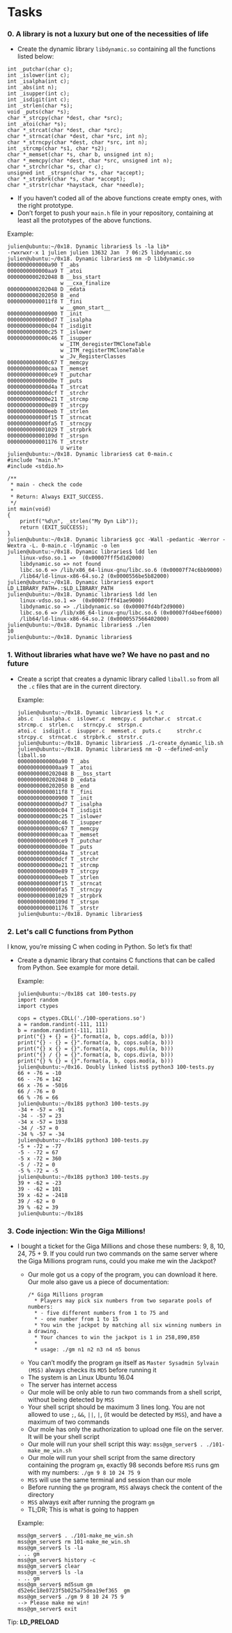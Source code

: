 # Tasks

### 0. A library is not a luxury but one of the necessities of life
- Create the dynamic library `libdynamic.so` containing all the functions listed below:

```
int _putchar(char c);
int _islower(int c);
int _isalpha(int c);
int _abs(int n);
int _isupper(int c);
int _isdigit(int c);
int _strlen(char *s);
void _puts(char *s);
char *_strcpy(char *dest, char *src);
int _atoi(char *s);
char *_strcat(char *dest, char *src);
char *_strncat(char *dest, char *src, int n);
char *_strncpy(char *dest, char *src, int n);
int _strcmp(char *s1, char *s2);
char *_memset(char *s, char b, unsigned int n);
char *_memcpy(char *dest, char *src, unsigned int n);
char *_strchr(char *s, char c);
unsigned int _strspn(char *s, char *accept);
char *_strpbrk(char *s, char *accept);
char *_strstr(char *haystack, char *needle);
```
   - If you haven’t coded all of the above functions create empty ones, with the right prototype.
   - Don’t forget to push your `main.h` file in your repository, containing at least all the prototypes of the above functions.

  Example:
  ```
  julien@ubuntu:~/0x18. Dynamic libraries$ ls -la lib*
  -rwxrwxr-x 1 julien julien 13632 Jan  7 06:25 libdynamic.so
  julien@ubuntu:~/0x18. Dynamic libraries$ nm -D libdynamic.so 
  0000000000000a90 T _abs
  0000000000000aa9 T _atoi
  0000000000202048 B __bss_start
                   w __cxa_finalize
  0000000000202048 D _edata
  0000000000202050 B _end
  00000000000011f8 T _fini
                   w __gmon_start__
  0000000000000900 T _init
  0000000000000bd7 T _isalpha
  0000000000000c04 T _isdigit
  0000000000000c25 T _islower
  0000000000000c46 T _isupper
                   w _ITM_deregisterTMCloneTable
                   w _ITM_registerTMCloneTable
                   w _Jv_RegisterClasses
  0000000000000c67 T _memcpy
  0000000000000caa T _memset
  0000000000000ce9 T _putchar
  0000000000000d0e T _puts
  0000000000000d4a T _strcat
  0000000000000dcf T _strchr
  0000000000000e21 T _strcmp
  0000000000000e89 T _strcpy
  0000000000000eeb T _strlen
  0000000000000f15 T _strncat
  0000000000000fa5 T _strncpy
  0000000000001029 T _strpbrk
  000000000000109d T _strspn
  0000000000001176 T _strstr
                   U write
  julien@ubuntu:~/0x18. Dynamic libraries$ cat 0-main.c
  #include "main.h"
  #include <stdio.h>
  
  /**
   * main - check the code
   *
   * Return: Always EXIT_SUCCESS.
   */
  int main(void)
  {
      printf("%d\n", _strlen("My Dyn Lib"));
      return (EXIT_SUCCESS);
  }
  julien@ubuntu:~/0x18. Dynamic libraries$ gcc -Wall -pedantic -Werror -Wextra -L. 0-main.c -ldynamic -o len
  julien@ubuntu:~/0x18. Dynamic libraries$ ldd len 
      linux-vdso.so.1 =>  (0x00007fff5d1d2000)
      libdynamic.so => not found
      libc.so.6 => /lib/x86_64-linux-gnu/libc.so.6 (0x00007f74c6bb9000)
      /lib64/ld-linux-x86-64.so.2 (0x0000556be5b82000)
  julien@ubuntu:~/0x18. Dynamic libraries$ export LD_LIBRARY_PATH=.:$LD_LIBRARY_PATH
  julien@ubuntu:~/0x18. Dynamic libraries$ ldd len
      linux-vdso.so.1 =>  (0x00007fff41ae9000)
      libdynamic.so => ./libdynamic.so (0x00007fd4bf2d9000)
      libc.so.6 => /lib/x86_64-linux-gnu/libc.so.6 (0x00007fd4beef6000)
      /lib64/ld-linux-x86-64.so.2 (0x0000557566402000)
  julien@ubuntu:~/0x18. Dynamic libraries$ ./len 
  10
  julien@ubuntu:~/0x18. Dynamic libraries$ 
  ```

### 1. Without libraries what have we? We have no past and no future
- Create a script that creates a dynamic library called `liball.so` from all the `.c` files that are in the current directory.

  Example:
  ```
  julien@ubuntu:~/0x18. Dynamic libraries$ ls *.c
  abs.c   isalpha.c  islower.c  memcpy.c  putchar.c  strcat.c  strcmp.c  strlen.c   strncpy.c  strspn.c
  atoi.c  isdigit.c  isupper.c  memset.c  puts.c     strchr.c  strcpy.c  strncat.c  strpbrk.c  strstr.c
  julien@ubuntu:~/0x18. Dynamic libraries$ ./1-create_dynamic_lib.sh 
  julien@ubuntu:~/0x18. Dynamic libraries$ nm -D --defined-only liball.so 
  0000000000000a90 T _abs
  0000000000000aa9 T _atoi
  0000000000202048 B __bss_start
  0000000000202048 D _edata
  0000000000202050 B _end
  00000000000011f8 T _fini
  0000000000000900 T _init
  0000000000000bd7 T _isalpha
  0000000000000c04 T _isdigit
  0000000000000c25 T _islower
  0000000000000c46 T _isupper
  0000000000000c67 T _memcpy
  0000000000000caa T _memset
  0000000000000ce9 T _putchar
  0000000000000d0e T _puts
  0000000000000d4a T _strcat
  0000000000000dcf T _strchr
  0000000000000e21 T _strcmp
  0000000000000e89 T _strcpy
  0000000000000eeb T _strlen
  0000000000000f15 T _strncat
  0000000000000fa5 T _strncpy
  0000000000001029 T _strpbrk
  000000000000109d T _strspn
  0000000000001176 T _strstr
  julien@ubuntu:~/0x18. Dynamic libraries$ 
  ```

### 2. Let's call C functions from Python
I know, you’re missing C when coding in Python. So let’s fix that!
- Create a dynamic library that contains C functions that can be called from Python. See example for more detail.

  Example:
  ```
  julien@ubuntu:~/0x18$ cat 100-tests.py
  import random
  import ctypes
  
  cops = ctypes.CDLL('./100-operations.so')
  a = random.randint(-111, 111)
  b = random.randint(-111, 111)
  print("{} + {} = {}".format(a, b, cops.add(a, b)))
  print("{} - {} = {}".format(a, b, cops.sub(a, b)))
  print("{} x {} = {}".format(a, b, cops.mul(a, b)))
  print("{} / {} = {}".format(a, b, cops.div(a, b)))
  print("{} % {} = {}".format(a, b, cops.mod(a, b)))
  julien@ubuntu:~/0x16. Doubly linked lists$ python3 100-tests.py 
  66 + -76 = -10
  66 - -76 = 142
  66 x -76 = -5016
  66 / -76 = 0
  66 % -76 = 66
  julien@ubuntu:~/0x18$ python3 100-tests.py 
  -34 + -57 = -91
  -34 - -57 = 23
  -34 x -57 = 1938
  -34 / -57 = 0
  -34 % -57 = -34
  julien@ubuntu:~/0x18$ python3 100-tests.py 
  -5 + -72 = -77
  -5 - -72 = 67
  -5 x -72 = 360
  -5 / -72 = 0
  -5 % -72 = -5
  julien@ubuntu:~/0x18$ python3 100-tests.py 
  39 + -62 = -23
  39 - -62 = 101
  39 x -62 = -2418
  39 / -62 = 0
  39 % -62 = 39
  julien@ubuntu:~/0x18$ 
  ```

### 3. Code injection: Win the Giga Millions!
- I bought a ticket for the Giga Millions and chose these numbers: 9, 8, 10, 24, 75 + 9. If you could run two commands on the same server where the Giga Millions program runs, could you make me win the Jackpot?

   - Our mole got us a copy of the program, you can download it here. Our mole also gave us a piece of documentation:
      ```
      /* Giga Millions program                                                                                    
        * Players may pick six numbers from two separate pools of numbers:                                                
        * - five different numbers from 1 to 75 and                                                                       
        * - one number from 1 to 15                                                                                       
        * You win the jackpot by matching all six winning numbers in a drawing.                                           
        * Your chances to win the jackpot is 1 in 258,890,850                                                             
        *                                                                                                                 
        * usage: ./gm n1 n2 n3 n4 n5 bonus
      ```
   - You can’t modify the program `gm` itself as `Master Sysadmin Sylvain (MSS)` always checks its `MD5` before running it
   - The system is an Linux Ubuntu 16.04
   - The server has internet access
   - Our mole will be only able to run two commands from a shell script, without being detected by `MSS`
   - Your shell script should be maximum 3 lines long. You are not allowed to use `;`, `&&`, `||`, `|`, (it would be detected by `MSS`), and have a maximum of two commands
   - Our mole has only the authorization to upload one file on the server. It will be your shell script
   - Our mole will run your shell script this way: `mss@gm_server$ . ./101-make_me_win.sh`
   - Our mole will run your shell script from the same directory containing the program `gm`, exactly 98 seconds before `MSS` runs gm with my numbers: `./gm 9 8 10 24 75 9`
   - `MSS` will use the same terminal and session than our mole
   - Before running the `gm` program, `MSS` always check the content of the directory
   - `MSS` always exit after running the program `gm`
   - TL;DR; This is what is going to happen

  Example:
  ```
  mss@gm_server$ . ./101-make_me_win.sh
  mss@gm_server$ rm 101-make_me_win.sh
  mss@gm_server$ ls -la
  . .. gm
  mss@gm_server$ history -c
  mss@gm_server$ clear
  mss@gm_server$ ls -la
  . .. gm
  mss@gm_server$ md5sum gm
  d52e6c18e0723f5b025a75dea19ef365  gm
  mss@gm_server$ ./gm 9 8 10 24 75 9
  --> Please make me win!
  mss@gm_server$ exit
  ```
Tip: **LD_PRELOAD**

